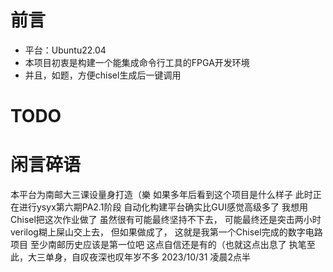 # 前言
- 平台：Ubuntu22.04
- 本项目初衷是构建一个能集成命令行工具的FPGA开发环境
- 并且，如题，方便chisel生成后一键调用

# TODO

# 闲言碎语
本平台为南邮大三课设量身打造（樂
如果多年后看到这个项目是什么样子
此时正在进行ysyx第六期PA2.1阶段
自动化构建平台确实比GUI感觉高级多了
我想用Chisel把这次作业做了
虽然很有可能最终坚持不下去，
可能最终还是突击两小时verilog糊上屎山交上去，
但如果做成了，
这就是我第一个Chisel完成的数字电路项目
至少南邮历史应该是第一位吧
这点自信还是有的（也就这点出息了
执笔至此，大三单身，自叹夜深也叹年岁不多
2023/10/31 凌晨2点半